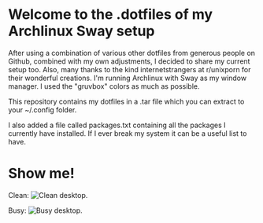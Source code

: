 # Welcome to the .dotfiles of my Archlinux Sway setup

After using a combination of various other dotfiles from generous people on Github, combined with my own adjustments, I decided to share my current setup too. Also, many thanks to the kind internetstrangers at r/unixporn for their wonderful creations.
I'm running Archlinux with Sway as my window manager. I used the "gruvbox" colors as much as possible.

This repository contains my dotfiles in a .tar file which you can extract to your ~/.config folder.

I also added a file called packages.txt containing all the packages I currently have installed.  If I ever break my system it can be a useful list to have.

# Show me!
Clean:
![Clean desktop.](https://github.com/himselfish/dotfiles/blob/main/desktop_clean.png)

Busy:
![Busy desktop.](https://github.com/himselfish/dotfiles/blob/main/desktop_fake_busy.png)
